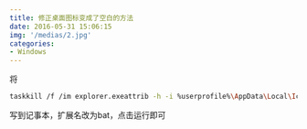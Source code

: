 ```yaml
---
title: 修正桌面图标变成了空白的方法
date: 2016-05-31 15:06:15
img: '/medias/2.jpg'
categories:
- Windows
---
```


将
``` bash
taskkill /f /im explorer.exeattrib -h -i %userprofile%\AppData\Local\IconCache.dbdel %userprofile%\AppData\Local\IconCache.db /astart explorer
```
写到记事本，扩展名改为bat，点击运行即可